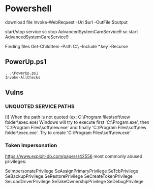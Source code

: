 # Powershell

download file
	Invoke-WebRequest -Uri $url -OutFile $output

start/stop service 
	sc stop AdvancedSystemCareService9
	sc start AdvancedSystemCareService9

Finding files
	Get-ChildItem -Path C:\ -Include *.key -Recurse



## PowerUp.ps1
	. .\PowerUp.ps1
	Invoke-AllChecks


## Vulns

### UNQUOTED SERVICE PATHS
   [i] When the path is not quoted (ex: C:\Program files\soft\new folder\exec.exe) Windows will try to execute first 'C:\Progam.exe', then 'C:\Program Files\soft\new.exe' and finally 'C:\Program Files\soft\new folder\exec.exe'. Try to create 'C:\Program Files\soft\new.exe'

### Token Impersonation
https://www.exploit-db.com/papers/42556
most commonly abused privileges:

SeImpersonatePrivilege
SeAssignPrimaryPrivilege
SeTcbPrivilege
SeBackupPrivilege
SeRestorePrivilege
SeCreateTokenPrivilege
SeLoadDriverPrivilege
SeTakeOwnershipPrivilege
SeDebugPrivilege


